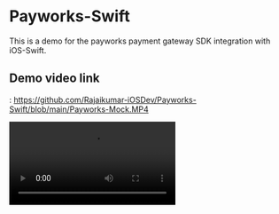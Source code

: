 # Payworks-Swift

This is a demo for the payworks payment gateway SDK integration with iOS-Swift.

## Demo video link

: https://github.com/Rajaikumar-iOSDev/Payworks-Swift/blob/main/Payworks-Mock.MP4

![1](https://github.com/Rajaikumar-iOSDev/Payworks-Swift/blob/main/Payworks-Mock.MP4)
